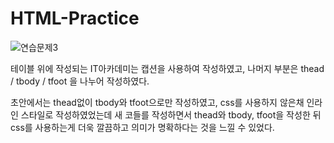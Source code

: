 # HTML-Practice
![연습문제3](https://user-images.githubusercontent.com/113497486/203185816-bc5506f9-9a7d-456e-b9ef-044afa0f3d4c.PNG)

테이블 위에 작성되는 IT아카데미는 캡션을 사용하여 작성하였고,
나머지 부분은 thead / tbody / tfoot 을 나누어 작성하였다.

초안에서는 thead없이 tbody와 tfoot으로만 작성하였고, css를 사용하지 않은채
인라인 스타일로 작성하였었는데 새 코들를 작성하면서 thead와 tbody, tfoot을 작성한 뒤
css를 사용하는게 더욱 깔끔하고 의미가 명확하다는 것을 느낄 수 있었다.

